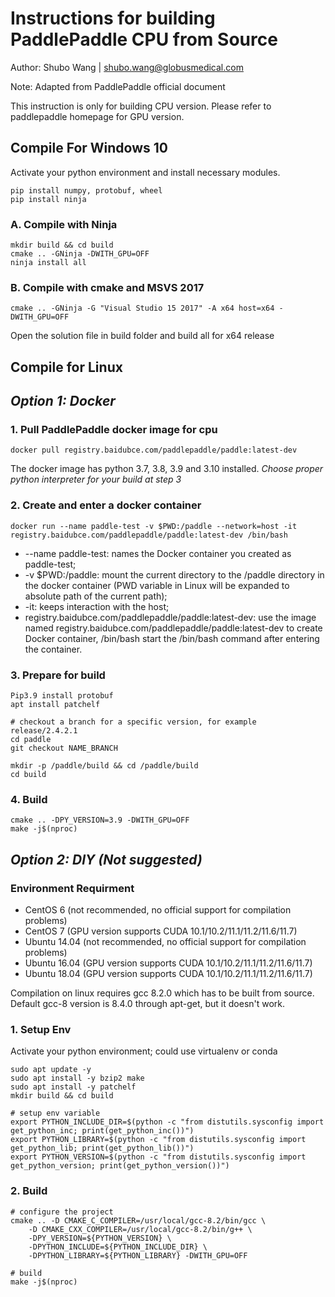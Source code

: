 # **Instructions for building PaddlePaddle CPU from Source**

Author: Shubo Wang | <shubo.wang@globusmedical.com>

Note: Adapted from PaddlePaddle official document

This instruction is only for building CPU version. Please refer to paddlepaddle homepage for GPU version.

## **Compile For Windows 10**

Activate your python environment and install necessary modules.

```
pip install numpy, protobuf, wheel
pip install ninja
```

### A. Compile with Ninja

```
mkdir build && cd build
cmake .. -GNinja -DWITH_GPU=OFF
ninja install all
```

### B. Compile with cmake and MSVS 2017

```
cmake .. -GNinja -G "Visual Studio 15 2017" -A x64 host=x64 -DWITH_GPU=OFF
```

Open the solution file in build folder and build all for x64 release

## **Compile for Linux**

## *Option 1: Docker*

### 1. Pull PaddlePaddle docker image for cpu

```
docker pull registry.baidubce.com/paddlepaddle/paddle:latest-dev
```

The docker image has python 3.7, 3.8, 3.9 and 3.10 installed. *Choose proper python interpreter for your build at step 3*

### 2. Create and enter a docker container

```
docker run --name paddle-test -v $PWD:/paddle --network=host -it registry.baidubce.com/paddlepaddle/paddle:latest-dev /bin/bash
```

- --name paddle-test: names the Docker container you created as paddle-test;
- -v $PWD:/paddle: mount the current directory to the /paddle directory in the docker container (PWD variable in Linux will be expanded to absolute path of the current path);
- -it: keeps interaction with the host;
- registry.baidubce.com/paddlepaddle/paddle:latest-dev: use the image named registry.baidubce.com/paddlepaddle/paddle:latest-dev to create Docker container, /bin/bash start the /bin/bash command after entering the container.

### 3. Prepare for build

```
Pip3.9 install protobuf
apt install patchelf

# checkout a branch for a specific version, for example release/2.4.2.1
cd paddle
git checkout NAME_BRANCH

mkdir -p /paddle/build && cd /paddle/build
cd build
```

### 4. Build

```
cmake .. -DPY_VERSION=3.9 -DWITH_GPU=OFF
make -j$(nproc)
```

## *Option 2: DIY (Not suggested)*

### Environment Requirment

- CentOS 6 (not recommended, no official support for compilation problems)
- CentOS 7 (GPU version supports CUDA 10.1/10.2/11.1/11.2/11.6/11.7)
- Ubuntu 14.04 (not recommended, no official support for compilation problems)
- Ubuntu 16.04 (GPU version supports CUDA 10.1/10.2/11.1/11.2/11.6/11.7)
- Ubuntu 18.04 (GPU version supports CUDA 10.1/10.2/11.1/11.2/11.6/11.7)

Compilation on linux requires gcc 8.2.0 which has to be built from source. Default gcc-8 version is 8.4.0 through apt-get, but it doesn't work.

### 1. Setup Env

Activate your python environment; could use virtualenv or conda

```
sudo apt update -y
sudo apt install -y bzip2 make
sudo apt install -y patchelf
mkdir build && cd build
```

```
# setup env variable
export PYTHON_INCLUDE_DIR=$(python -c "from distutils.sysconfig import get_python_inc; print(get_python_inc())")
export PYTHON_LIBRARY=$(python -c "from distutils.sysconfig import get_python_lib; print(get_python_lib())")
export PYTHON_VERSION=$(python -c "from distutils.sysconfig import get_python_version; print(get_python_version())")
```

### 2. Build

```
# configure the project
cmake .. -D CMAKE_C_COMPILER=/usr/local/gcc-8.2/bin/gcc \
    -D CMAKE_CXX_COMPILER=/usr/local/gcc-8.2/bin/g++ \
    -DPY_VERSION=${PYTHON_VERSION} \
    -DPYTHON_INCLUDE=${PYTHON_INCLUDE_DIR} \
    -DPYTHON_LIBRARY=${PYTHON_LIBRARY} -DWITH_GPU=OFF 

# build
make -j$(nproc)
```
